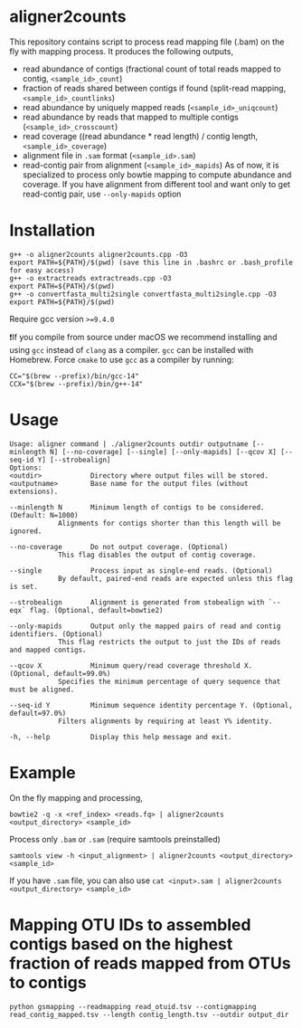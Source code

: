 # aligner2counts
This repository contains script to process read mapping file (.bam) on the fly with mapping process. It produces the following outputs,
 - read abundance of contigs (fractional count of total reads mapped to contig, `<sample_id>_count`)
 - fraction of reads shared between contigs if found (split-read mapping, `<sample_id>_countlinks`)
 - read abundance by uniquely mapped reads (`<sample_id>_uniqcount`)
 - read abundance by reads that mapped to multiple contigs (`<sample_id>_crosscount`)
 - read coverage ((read abundance * read length) / contig length, `<sample_id>_coverage`)
 - alignment file in `.sam` format (`<sample_id>.sam`)
 - read-contig pair from alignment (`<sample_id>_mapids`)
As of now, it is specialized to process only bowtie mapping to compute abundance and coverage. If you have alignment from different tool and want only to get read-contig pair, use `--only-mapids` option

# Installation
	g++ -o aligner2counts aligner2counts.cpp -O3
	export PATH=${PATH}/$(pwd) (save this line in .bashrc or .bash_profile for easy access)
 	g++ -o extractreads extractreads.cpp -O3
	export PATH=${PATH}/$(pwd)
 	g++ -o convertfasta_multi2single convertfasta_multi2single.cpp -O3
	export PATH=${PATH}/$(pwd)
Require gcc version `>=9.4.0`

❗️If you compile from source under macOS we recommend installing and using `gcc` instead of `clang` as a compiler. `gcc` can be installed with Homebrew. Force `cmake` to use `gcc` as a compiler by running:

    CC="$(brew --prefix)/bin/gcc-14"
    CCX="$(brew --prefix)/bin/g++-14"

# Usage
	Usage: aligner command | ./aligner2counts outdir outputname [--minlength N] [--no-coverage] [--single] [--only-mapids] [--qcov X] [--seq-id Y] [--strobealign]
	Options:
	<outdir>            Directory where output files will be stored.
	<outputname>        Base name for the output files (without extensions).

	--minlength N       Minimum length of contigs to be considered. (Default: N=1000)
			    Alignments for contigs shorter than this length will be ignored.

	--no-coverage       Do not output coverage. (Optional)
			    This flag disables the output of contig coverage.

	--single            Process input as single-end reads. (Optional)
			    By default, paired-end reads are expected unless this flag is set.

	--strobealign       Alignment is generated from stobealign with `--eqx` flag. (Optional, default=bowtie2)

	--only-mapids       Output only the mapped pairs of read and contig identifiers. (Optional)
			    This flag restricts the output to just the IDs of reads and mapped contigs.

	--qcov X            Minimum query/read coverage threshold X. (Optional, default=99.0%)
			    Specifies the minimum percentage of query sequence that must be aligned.

	--seq-id Y          Minimum sequence identity percentage Y. (Optional, default=97.0%)
			    Filters alignments by requiring at least Y% identity.

	-h, --help          Display this help message and exit.

# Example
On the fly mapping and processing,

 	bowtie2 -q -x <ref_index> <reads.fq> | aligner2counts <output_directory> <sample_id>

Process only `.bam` or `.sam` (require samtools preinstalled)

 	samtools view -h <input_alignment> | aligner2counts <output_directory> <sample_id>

If you have `.sam` file, you can also use `cat <input>.sam | aligner2counts <output_directory> <sample_id>`



# Mapping OTU IDs to assembled contigs based on the highest fraction of reads mapped from OTUs to contigs
`python gsmapping --readmapping read_otuid.tsv --contigmapping read_contig_mapped.tsv --length contig_length.tsv --outdir output_dir`
